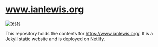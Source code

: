 # www.ianlewis.org

[![tests](https://github.com/ianlewis/www.ianlewis.org/actions/workflows/pre-submit.units.yml/badge.svg)](https://github.com/ianlewis/www.ianlewis.org/actions/workflows/pre-submit.units.yml)

This repository holds the contents for <https://www.ianlewis.org/>. It is a
[Jekyll](https://jekyllrb.com/) static website and is deployed on
[Netlify](https://www.netlify.com/).
